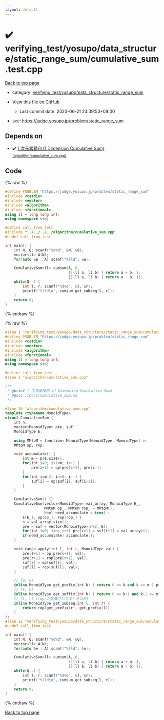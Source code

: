 ```yaml
---
layout: default
---
```


<!-- mathjax config similar to math.stackexchange -->
<script type="text/javascript" async
  src="https://cdnjs.cloudflare.com/ajax/libs/mathjax/2.7.5/MathJax.js?config=TeX-MML-AM_CHTML">
</script>
<script type="text/x-mathjax-config">
  MathJax.Hub.Config({
    TeX: { equationNumbers: { autoNumber: "AMS" }},
    tex2jax: {
      inlineMath: [ ['$','$'] ],
      processEscapes: true
    },
    "HTML-CSS": { matchFontHeight: false },
    displayAlign: "left",
    displayIndent: "2em"
  });
</script>

<script type="text/javascript" src="https://cdnjs.cloudflare.com/ajax/libs/jquery/3.4.1/jquery.min.js"></script>
<script src="https://cdn.jsdelivr.net/npm/jquery-balloon-js@1.1.2/jquery.balloon.min.js" integrity="sha256-ZEYs9VrgAeNuPvs15E39OsyOJaIkXEEt10fzxJ20+2I=" crossorigin="anonymous"></script>
<script type="text/javascript" src="../../../../../assets/js/copy-button.js"></script>
<link rel="stylesheet" href="../../../../../assets/css/copy-button.css" />


# :heavy_check_mark: verifying_test/yosupo/data_structure/static_range_sum/cumulative_sum.test.cpp

<a href="../../../../../index.html">Back to top page</a>

* category: <a href="../../../../../index.html#1a823b70107b4403d17260d22304db20">verifying_test/yosupo/data_structure/static_range_sum</a>
* <a href="{{ site.github.repository_url }}/blob/master/verifying_test/yosupo/data_structure/static_range_sum/cumulative_sum.test.cpp">View this file on GitHub</a>
    - Last commit date: 2020-06-21 23:39:53+09:00


* see: <a href="https://judge.yosupo.jp/problem/static_range_sum">https://judge.yosupo.jp/problem/static_range_sum</a>


## Depends on

* :heavy_check_mark: <a href="../../../../../library/algorithm/cumulative_sum.cpp.html">1 次元累積和 (1 Dimension Cumulative Sum) <small>(algorithm/cumulative_sum.cpp)</small></a>


## Code

<a id="unbundled"></a>
{% raw %}
```cpp
#define PROBLEM "https://judge.yosupo.jp/problem/static_range_sum"
#include <cstdio>
#include <vector>
#include <algorithm>
#include <functional>
using ll = long long int;
using namespace std;

#define call_from_test
#include "../../../../algorithm/cumulative_sum.cpp"
#undef call_from_test

int main() {
    int N, Q; scanf("%d%d", &N, &Q);
    vector<ll> A(N);
    for(auto &e : A) scanf("%lld", &e);

    CumulativeSum<ll> cumsum(A, 0,
                             [](ll a, ll b) { return a + b; },
                             [](ll a, ll b) { return a - b; });
    while(Q--) {
        int l, r; scanf("%d%d", &l, &r);
        printf("%lld\n", cumsum.get_subseq(l, r));
    }
    return 0;
}

```
{% endraw %}

<a id="bundled"></a>
{% raw %}
```cpp
#line 1 "verifying_test/yosupo/data_structure/static_range_sum/cumulative_sum.test.cpp"
#define PROBLEM "https://judge.yosupo.jp/problem/static_range_sum"
#include <cstdio>
#include <vector>
#include <algorithm>
#include <functional>
using ll = long long int;
using namespace std;

#define call_from_test
#line 2 "algorithm/cumulative_sum.cpp"

/**
 * @brief 1 次元累積和 (1 Dimension Cumulative Sum)
 * @docs ./docs/cumulative_sum.md
 */

#line 10 "algorithm/cumulative_sum.cpp"
template <typename MonoidType>
struct CumulativeSum {
    int n;
    vector<MonoidType> pre, suf;
    MonoidType E;
    
    using MMtoM = function< MonoidType(MonoidType, MonoidType) >;
    MMtoM op, rop;

    void accumulate() {
        int m = pre.size();
        for(int i=0; i+1<m; i++) {
            pre[i+1] = op(pre[i+1], pre[i]);
        }
        for(int i=m-2; i>=0; i--) {
            suf[i] = op(suf[i], suf[i+1]);
        }
    }

    CumulativeSum() {}
    CumulativeSum(vector<MonoidType> val_array, MonoidType E_,
                  MMtoM op_, MMtoM rop_ = MMtoM(),
                  bool need_accumulate = true) :
        E(E_), op(op_), rop(rop_) {
        n = val_array.size();
        pre = suf = vector<MonoidType>(n+2, E);
        for(int i=0; i<n; i++) pre[i+1] = suf[i+1] = val_array[i];
        if(need_accumulate) accumulate();
    }

    void range_apply(int l, int r, MonoidType val) {
        pre[l+1] = op(pre[l+1], val);
        pre[r+1] = rop(pre[r+1], val);
        suf[r] = op(suf[r], val);
        suf[l] = rop(suf[l], val);
    }

    // [0, k)
    inline MonoidType get_prefix(int k) { return 0 <= k and k <= n ? pre[k] : E; }
    // [k, n)
    inline MonoidType get_suffix(int k) { return 0 <= k+1 and k+1 <= n ? suf[k+1] : E; }
    // [l, r) (rop が定義されてるときのみ)
    inline MonoidType get_subseq(int l, int r) {
        return rop(get_prefix(r), get_prefix(l));
    }
};
#line 11 "verifying_test/yosupo/data_structure/static_range_sum/cumulative_sum.test.cpp"
#undef call_from_test

int main() {
    int N, Q; scanf("%d%d", &N, &Q);
    vector<ll> A(N);
    for(auto &e : A) scanf("%lld", &e);

    CumulativeSum<ll> cumsum(A, 0,
                             [](ll a, ll b) { return a + b; },
                             [](ll a, ll b) { return a - b; });
    while(Q--) {
        int l, r; scanf("%d%d", &l, &r);
        printf("%lld\n", cumsum.get_subseq(l, r));
    }
    return 0;
}

```
{% endraw %}

<a href="../../../../../index.html">Back to top page</a>

